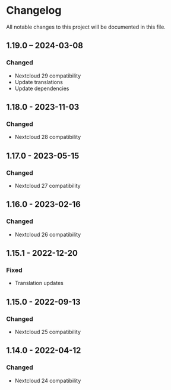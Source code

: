 # Changelog
All notable changes to this project will be documented in this file.

## 1.19.0 – 2024-03-08
### Changed
- Nextcloud 29 compatibility
- Update translations
- Update dependencies

## 1.18.0 - 2023-11-03
### Changed
- Nextcloud 28 compatibility

## 1.17.0 - 2023-05-15
### Changed
- Nextcloud 27 compatibility

## 1.16.0 - 2023-02-16
### Changed
- Nextcloud 26 compatibility

## 1.15.1 - 2022-12-20
### Fixed
- Translation updates

## 1.15.0 - 2022-09-13
### Changed
- Nextcloud 25 compatibility

## 1.14.0 - 2022-04-12
### Changed
- Nextcloud 24 compatibility
